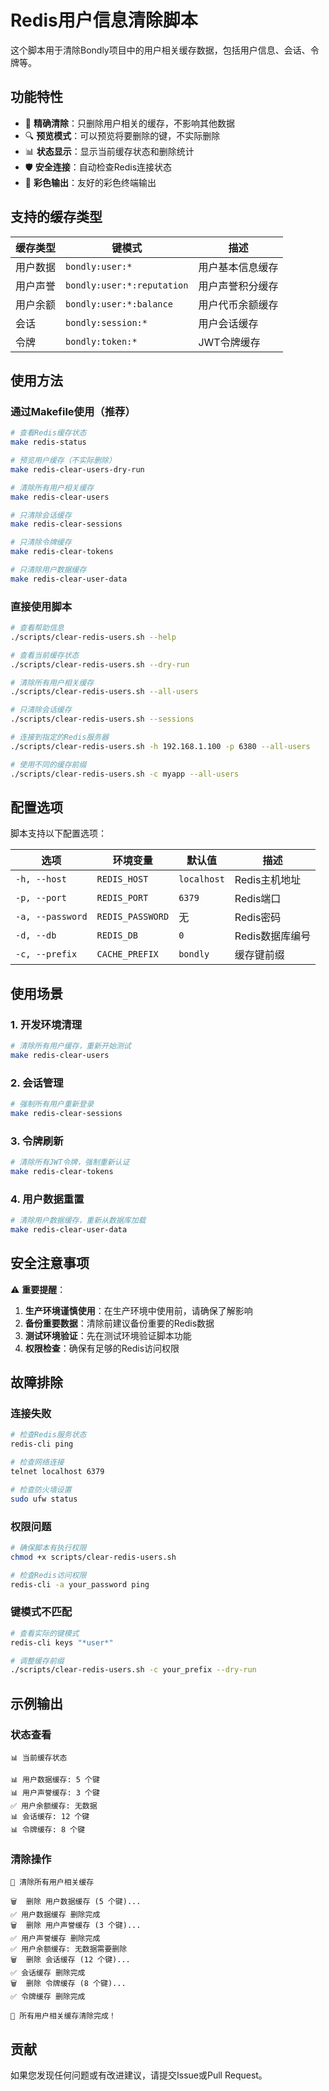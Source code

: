 # Redis用户信息清除脚本

这个脚本用于清除Bondly项目中的用户相关缓存数据，包括用户信息、会话、令牌等。

## 功能特性

- 🎯 **精确清除**：只删除用户相关的缓存，不影响其他数据
- 🔍 **预览模式**：可以预览将要删除的键，不实际删除
- 📊 **状态显示**：显示当前缓存状态和删除统计
- 🛡️ **安全连接**：自动检查Redis连接状态
- 🎨 **彩色输出**：友好的彩色终端输出

## 支持的缓存类型

| 缓存类型 | 键模式 | 描述 |
|---------|--------|------|
| 用户数据 | `bondly:user:*` | 用户基本信息缓存 |
| 用户声誉 | `bondly:user:*:reputation` | 用户声誉积分缓存 |
| 用户余额 | `bondly:user:*:balance` | 用户代币余额缓存 |
| 会话 | `bondly:session:*` | 用户会话缓存 |
| 令牌 | `bondly:token:*` | JWT令牌缓存 |

## 使用方法

### 通过Makefile使用（推荐）

```bash
# 查看Redis缓存状态
make redis-status

# 预览用户缓存（不实际删除）
make redis-clear-users-dry-run

# 清除所有用户相关缓存
make redis-clear-users

# 只清除会话缓存
make redis-clear-sessions

# 只清除令牌缓存
make redis-clear-tokens

# 只清除用户数据缓存
make redis-clear-user-data
```

### 直接使用脚本

```bash
# 查看帮助信息
./scripts/clear-redis-users.sh --help

# 查看当前缓存状态
./scripts/clear-redis-users.sh --dry-run

# 清除所有用户相关缓存
./scripts/clear-redis-users.sh --all-users

# 只清除会话缓存
./scripts/clear-redis-users.sh --sessions

# 连接到指定的Redis服务器
./scripts/clear-redis-users.sh -h 192.168.1.100 -p 6380 --all-users

# 使用不同的缓存前缀
./scripts/clear-redis-users.sh -c myapp --all-users
```

## 配置选项

脚本支持以下配置选项：

| 选项 | 环境变量 | 默认值 | 描述 |
|------|----------|--------|------|
| `-h, --host` | `REDIS_HOST` | `localhost` | Redis主机地址 |
| `-p, --port` | `REDIS_PORT` | `6379` | Redis端口 |
| `-a, --password` | `REDIS_PASSWORD` | 无 | Redis密码 |
| `-d, --db` | `REDIS_DB` | `0` | Redis数据库编号 |
| `-c, --prefix` | `CACHE_PREFIX` | `bondly` | 缓存键前缀 |

## 使用场景

### 1. 开发环境清理
```bash
# 清除所有用户缓存，重新开始测试
make redis-clear-users
```

### 2. 会话管理
```bash
# 强制所有用户重新登录
make redis-clear-sessions
```

### 3. 令牌刷新
```bash
# 清除所有JWT令牌，强制重新认证
make redis-clear-tokens
```

### 4. 用户数据重置
```bash
# 清除用户数据缓存，重新从数据库加载
make redis-clear-user-data
```

## 安全注意事项

⚠️ **重要提醒**：

1. **生产环境谨慎使用**：在生产环境中使用前，请确保了解影响
2. **备份重要数据**：清除前建议备份重要的Redis数据
3. **测试环境验证**：先在测试环境验证脚本功能
4. **权限检查**：确保有足够的Redis访问权限

## 故障排除

### 连接失败
```bash
# 检查Redis服务状态
redis-cli ping

# 检查网络连接
telnet localhost 6379

# 检查防火墙设置
sudo ufw status
```

### 权限问题
```bash
# 确保脚本有执行权限
chmod +x scripts/clear-redis-users.sh

# 检查Redis访问权限
redis-cli -a your_password ping
```

### 键模式不匹配
```bash
# 查看实际的键模式
redis-cli keys "*user*"

# 调整缓存前缀
./scripts/clear-redis-users.sh -c your_prefix --dry-run
```

## 示例输出

### 状态查看
```
📊 当前缓存状态

📊 用户数据缓存: 5 个键
📊 用户声誉缓存: 3 个键
✅ 用户余额缓存: 无数据
📊 会话缓存: 12 个键
📊 令牌缓存: 8 个键
```

### 清除操作
```
🧹 清除所有用户相关缓存

🗑️  删除 用户数据缓存 (5 个键)...
✅ 用户数据缓存 删除完成
🗑️  删除 用户声誉缓存 (3 个键)...
✅ 用户声誉缓存 删除完成
✅ 用户余额缓存: 无数据需要删除
🗑️  删除 会话缓存 (12 个键)...
✅ 会话缓存 删除完成
🗑️  删除 令牌缓存 (8 个键)...
✅ 令牌缓存 删除完成

🎉 所有用户相关缓存清除完成！
```

## 贡献

如果您发现任何问题或有改进建议，请提交Issue或Pull Request。 